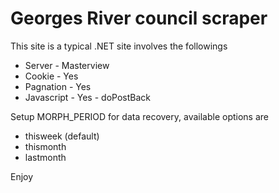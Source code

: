 # Georges River council scraper

This site is a typical .NET site involves the followings

* Server - Masterview
* Cookie - Yes
* Pagnation - Yes
* Javascript - Yes - doPostBack

Setup MORPH_PERIOD for data recovery, available options are

* thisweek (default)
* thismonth
* lastmonth

Enjoy
